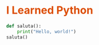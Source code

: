 <h1 style="color: #DC4D01;">I Learned Python</h1>

```python
def saluta():
    print("Hello, world!")
saluta()
```